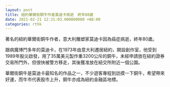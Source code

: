 ```yaml
---
layout: post
title: 紐約華爾街銅牛作者莫迪卡病逝　終年80歲
date: 2021-02-21 12:31:03.000000000 +08:00
categories: rthk
---
```


著名的紐約華爾街銅牛作者，意大利雕塑家莫迪卡因為癌症病逝，終年80歲。

跟病魔博鬥多年的莫迪卡，在1973年由意大利遷居紐約，開設創作室，他受到1989年股災啟發，用了35萬美元製作重3200公斥的銅牛，未經申請放在紐約證券交易所門外，但很快被警方移走，其後獲准放在紐交所附近一個公園。

華爾街銅牛是莫迪卡最知名的作品之一，不少遊客專程到訪摸一下銅牛，希望帶來好運，而牛市代表股市上升，銅牛亦成為紐約金融區地標。

